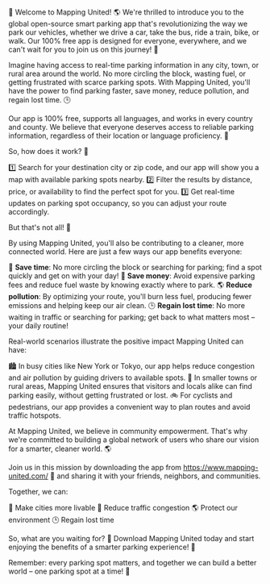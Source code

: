 🎉 Welcome to Mapping United! 🌎 We're thrilled to introduce you to the global open-source smart parking app that's revolutionizing the way we park our vehicles, whether we drive a car, take the bus, ride a train, bike, or walk. Our 100% free app is designed for everyone, everywhere, and we can't wait for you to join us on this journey! 🚀

Imagine having access to real-time parking information in any city, town, or rural area around the world. No more circling the block, wasting fuel, or getting frustrated with scarce parking spots. With Mapping United, you'll have the power to find parking faster, save money, reduce pollution, and regain lost time. 🕒

Our app is 100% free, supports all languages, and works in every country and county. We believe that everyone deserves access to reliable parking information, regardless of their location or language proficiency. 💯

So, how does it work? 🤔

1️⃣ Search for your destination city or zip code, and our app will show you a map with available parking spots nearby.
2️⃣ Filter the results by distance, price, or availability to find the perfect spot for you.
3️⃣ Get real-time updates on parking spot occupancy, so you can adjust your route accordingly.

But that's not all! 🎉

By using Mapping United, you'll also be contributing to a cleaner, more connected world. Here are just a few ways our app benefits everyone:

🌟 **Save time**: No more circling the block or searching for parking; find a spot quickly and get on with your day!
💸 **Save money**: Avoid expensive parking fees and reduce fuel waste by knowing exactly where to park.
🌎 **Reduce pollution**: By optimizing your route, you'll burn less fuel, producing fewer emissions and helping keep our air clean.
🕒 **Regain lost time**: No more waiting in traffic or searching for parking; get back to what matters most – your daily routine!

Real-world scenarios illustrate the positive impact Mapping United can have:

🏙️ In busy cities like New York or Tokyo, our app helps reduce congestion and air pollution by guiding drivers to available spots.
🌳 In smaller towns or rural areas, Mapping United ensures that visitors and locals alike can find parking easily, without getting frustrated or lost.
🚲 For cyclists and pedestrians, our app provides a convenient way to plan routes and avoid traffic hotspots.

At Mapping United, we believe in community empowerment. That's why we're committed to building a global network of users who share our vision for a smarter, cleaner world. 🌎

Join us in this mission by downloading the app from https://www.mapping-united.com/ 📲 and sharing it with your friends, neighbors, and communities.

Together, we can:

🌟 Make cities more livable
💯 Reduce traffic congestion
🌎 Protect our environment
🕒 Regain lost time

So, what are you waiting for? 🤔 Download Mapping United today and start enjoying the benefits of a smarter parking experience! 🚀

Remember: every parking spot matters, and together we can build a better world – one parking spot at a time! 💪